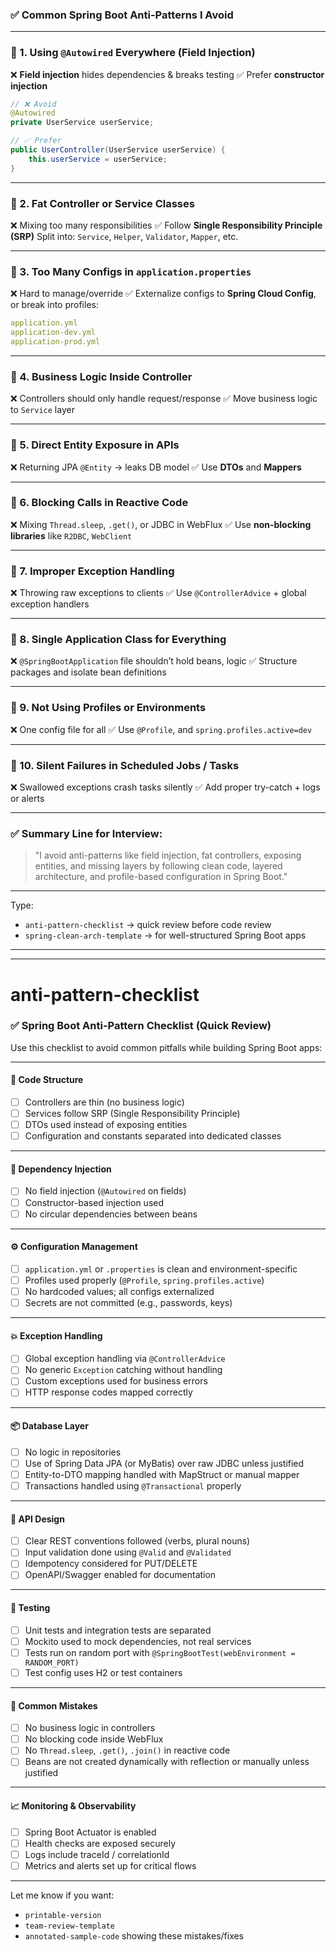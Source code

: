 ### ✅ Common Spring Boot Anti-Patterns I Avoid

---

### 🔹 1. **Using `@Autowired` Everywhere (Field Injection)**

❌ **Field injection** hides dependencies & breaks testing
✅ Prefer **constructor injection**

```java
// ❌ Avoid
@Autowired
private UserService userService;

// ✅ Prefer
public UserController(UserService userService) {
    this.userService = userService;
}
```

---

### 🔹 2. **Fat Controller or Service Classes**

❌ Mixing too many responsibilities
✅ Follow **Single Responsibility Principle (SRP)**
Split into: `Service`, `Helper`, `Validator`, `Mapper`, etc.

---

### 🔹 3. **Too Many Configs in `application.properties`**

❌ Hard to manage/override
✅ Externalize configs to **Spring Cloud Config**, or break into profiles:

```yaml
application.yml
application-dev.yml
application-prod.yml
```

---

### 🔹 4. **Business Logic Inside Controller**

❌ Controllers should only handle request/response
✅ Move business logic to `Service` layer

---

### 🔹 5. **Direct Entity Exposure in APIs**

❌ Returning JPA `@Entity` → leaks DB model
✅ Use **DTOs** and **Mappers**

---

### 🔹 6. **Blocking Calls in Reactive Code**

❌ Mixing `Thread.sleep`, `.get()`, or JDBC in WebFlux
✅ Use **non-blocking libraries** like `R2DBC`, `WebClient`

---

### 🔹 7. **Improper Exception Handling**

❌ Throwing raw exceptions to clients
✅ Use `@ControllerAdvice` + global exception handlers

---

### 🔹 8. **Single Application Class for Everything**

❌ `@SpringBootApplication` file shouldn’t hold beans, logic
✅ Structure packages and isolate bean definitions

---

### 🔹 9. **Not Using Profiles or Environments**

❌ One config file for all
✅ Use `@Profile`, and `spring.profiles.active=dev`

---

### 🔹 10. **Silent Failures in Scheduled Jobs / Tasks**

❌ Swallowed exceptions crash tasks silently
✅ Add proper try-catch + logs or alerts

---

### ✅ Summary Line for Interview:

> "I avoid anti-patterns like field injection, fat controllers, exposing entities, and missing layers by following clean code, layered architecture, and profile-based configuration in Spring Boot."

---

Type:

* `anti-pattern-checklist` → quick review before code review
* `spring-clean-arch-template` → for well-structured Spring Boot apps


---
---

# anti-pattern-checklist

### ✅ Spring Boot Anti-Pattern Checklist (Quick Review)

Use this checklist to avoid common pitfalls while building Spring Boot apps:

---

#### 🧱 **Code Structure**

* [ ] Controllers are thin (no business logic)
* [ ] Services follow SRP (Single Responsibility Principle)
* [ ] DTOs used instead of exposing entities
* [ ] Configuration and constants separated into dedicated classes

---

#### 🔗 **Dependency Injection**

* [ ] No field injection (`@Autowired` on fields)
* [ ] Constructor-based injection used
* [ ] No circular dependencies between beans

---

#### ⚙️ **Configuration Management**

* [ ] `application.yml` or `.properties` is clean and environment-specific
* [ ] Profiles used properly (`@Profile`, `spring.profiles.active`)
* [ ] No hardcoded values; all configs externalized
* [ ] Secrets are not committed (e.g., passwords, keys)

---

#### 💥 **Exception Handling**

* [ ] Global exception handling via `@ControllerAdvice`
* [ ] No generic `Exception` catching without handling
* [ ] Custom exceptions used for business errors
* [ ] HTTP response codes mapped correctly

---

#### 📦 **Database Layer**

* [ ] No logic in repositories
* [ ] Use of Spring Data JPA (or MyBatis) over raw JDBC unless justified
* [ ] Entity-to-DTO mapping handled with MapStruct or manual mapper
* [ ] Transactions handled using `@Transactional` properly

---

#### 🔄 **API Design**

* [ ] Clear REST conventions followed (verbs, plural nouns)
* [ ] Input validation done using `@Valid` and `@Validated`
* [ ] Idempotency considered for PUT/DELETE
* [ ] OpenAPI/Swagger enabled for documentation

---

#### 🧪 **Testing**

* [ ] Unit tests and integration tests are separated
* [ ] Mockito used to mock dependencies, not real services
* [ ] Tests run on random port with `@SpringBootTest(webEnvironment = RANDOM_PORT)`
* [ ] Test config uses H2 or test containers

---

#### 🚫 **Common Mistakes**

* [ ] No business logic in controllers
* [ ] No blocking code inside WebFlux
* [ ] No `Thread.sleep`, `.get()`, `.join()` in reactive code
* [ ] Beans are not created dynamically with reflection or manually unless justified

---

#### 📈 **Monitoring & Observability**

* [ ] Spring Boot Actuator is enabled
* [ ] Health checks are exposed securely
* [ ] Logs include traceId / correlationId
* [ ] Metrics and alerts set up for critical flows

---

Let me know if you want:

* `printable-version`
* `team-review-template`
* `annotated-sample-code` showing these mistakes/fixes
